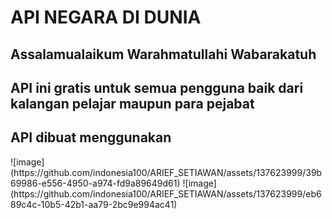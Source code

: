 <h1>API NEGARA DI DUNIA</h1>

<h2>Assalamualaikum Warahmatullahi Wabarakatuh</h2>
<h2>API ini gratis untuk semua pengguna baik dari kalangan pelajar maupun para pejabat</h2>
<h2>API dibuat menggunakan</h2>
<img>![image](https://github.com/indonesia100/ARIEF_SETIAWAN/assets/137623999/39b69986-e556-4950-a974-fd9a89649d61)</img> !<img>[image](https://github.com/indonesia100/ARIEF_SETIAWAN/assets/137623999/eb689c4c-10b5-42b1-aa79-2bc9e994ac41)</img>


